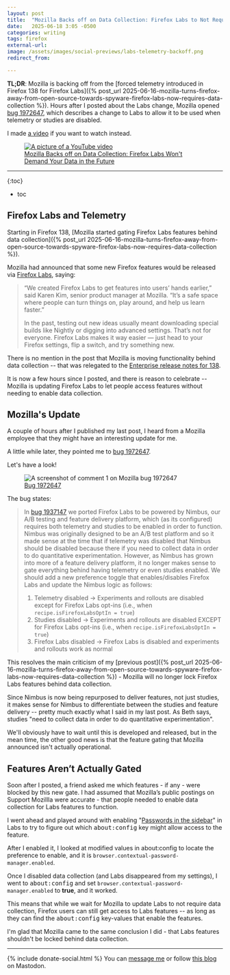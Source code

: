 ```yaml
---
layout: post
title:  "Mozilla Backs off on Data Collection: Firefox Labs to Not Require Telemetry or Studies in Future Updates"
date:   2025-06-18 3:05 -0500
categories: writing
tags: firefox
external-url: 
image: /assets/images/social-previews/labs-telemetry-backoff.png
redirect_from: 

---
```


**TL;DR**: Mozilla is backing off from the [forced telemetry introduced in Firefox 138 for Firefox Labs]({% post_url 2025-06-16-mozilla-turns-firefox-away-from-open-source-towards-spyware-firefox-labs-now-requires-data-collection %}). Hours after I posted about the Labs change, Mozilla opened [bug 1972647](https://bugzilla.mozilla.org/show_bug.cgi?id=1972647 "Enable Firefox Labs when Telemetry or Studies are Disabled"), which describes a change to Labs to allow it to be used when telemetry or studies are disabled.

I made <a href="https://www.youtube.com/watch?v=z-jJ-VWx5y0">a video</a> if you want to watch instead.

<p>
<figure>
	<a href="https://www.youtube.com/watch?v=z-jJ-VWx5y0">
	<picture>
	  <source type="image/png" srcset="{{site.url}}/assets/images/thumbnails/labs-backoff.png,
	  								   {{site.url}}/assets/images/thumbnails/labs-backoff-2x.png 2x">
	  <img src="{{site.url}}/assets/images/thumbnails/labs-backoff.png" srcset="{{site.url}}/assets/images/thumbnails/labs-backoff-2x.png 2x" alt="A picture of a YouTube video"/>
	  <figcaption>Mozilla Backs off on Data Collection: Firefox Labs Won't Demand Your Data in the Future</figcaption>
	</picture>
	</a>
</figure>
</p>

---

{:toc}
* toc

## Firefox Labs and Telemetry

Starting in Firefox 138, [Mozilla started gating Firefox Labs features behind data collection]({% post_url 2025-06-16-mozilla-turns-firefox-away-from-open-source-towards-spyware-firefox-labs-now-requires-data-collection %}). 

Mozilla had announced that some new Firefox features would be released via [Firefox Labs](https://blog.mozilla.org/en/firefox/firefox-labs-fx138/), saying:

>“We created Firefox Labs to get features into users’ hands earlier,” said Karen Kim, senior product manager at Mozilla. “It’s a safe space where people can turn things on, play around, and help us learn faster.”
>
>In the past, testing out new ideas usually meant downloading special builds like Nightly or digging into advanced settings. That’s not for everyone. Firefox Labs makes it way easier — just head to your Firefox settings, flip a switch, and try something new.

There is no mention in the post that Mozilla is moving functionality behind data collection -- that was relegated to the [Enterprise release notes for 138](https://support.mozilla.org/en-US/kb/firefox-enterprise-138-release-notes "Firefox for Enterprise 138 - Release notes").

It is now a few hours since I posted, and there is reason to celebrate -- Mozilla is updating Firefox Labs to let people access features without needing to enable data collection. 

## Mozilla's Update

A couple of hours after I published my last post, I heard from a Mozilla employee that they might have an interesting update for me. 

A little while later, they pointed me to [bug 1972647](https://bugzilla.mozilla.org/show_bug.cgi?id=1972647 "Enable Firefox Labs when Telemetry or Studies are Disabled").

Let's have a look!

<p>
<figure>
  <picture>
    <source 
      type="image/png" 
      srcset="{{site.url}}/assets/images/firefox/1972647.png,
              {{site.url}}/assets/images/firefox/1972647-2x.png 2x">
    <img 
      src="{{site.url}}/assets/images/firefox/1972647.png" 
      srcset="{{site.url}}/assets/images/firefox/1972647-2x.png 2x" 
      alt="A screenshot of comment 1 on Mozilla bug 1972647">
  </picture>
  <figcaption><a href="https://bugzilla.mozilla.org/show_bug.cgi?id=1972647">Bug 1972647</a></figcaption>
</figure>
</p>

The bug states:

>In [bug 1937147](https://bugzilla.mozilla.org/show_bug.cgi?id=1937147 "Migrate about:preferences#experimental to Nimbus") we ported Firefox Labs to be powered by Nimbus, our A/B testing and feature delivery platform, which (as its configured) requires both telemetry and studies to be enabled in order to function. Nimbus was originally designed to be an A/B test platform and so it made sense at the time that if telemetry was disabled that Nimbus should be disabled because there if you need to collect data in order to do quantitative experimentation. However, as Nimbus has grown into more of a feature delivery platform, it no longer makes sense to gate everything behind having telemetry or even studies enabled. We should add a new preference toggle that enables/disables Firefox Labs and update the Nimbus logic as follows:
>
> 1. Telemetry disabled -> Experiments and rollouts are disabled except for Firefox Labs opt-ins (i.e., when `recipe.isFirefoxLabsOptIn = true`)
> 2. Studies disabled -> Experiments and rollouts are disabled EXCEPT for Firefox Labs opt-ins (i.e., when `recipe.isFirefoxLabsOptIn = true`)
> 3. Firefox Labs disabled -> Firefox Labs is disabled and experiments and rollouts work as normal

This resolves the main criticism of my [previous post]({% post_url 2025-06-16-mozilla-turns-firefox-away-from-open-source-towards-spyware-firefox-labs-now-requires-data-collection %}) - Mozilla will no longer lock Firefox Labs features behind data collection.

Since Nimbus is now being repurposed to deliver features, not just studies, it makes sense for Nimbus to differentiate between the studies and feature delivery -- pretty much exactly what I said in my last post. As Beth says, studies "need to collect data in order to do quantitative experimentation".

We'll obviously have to wait until this is developed and released, but in the mean time, the other good news is that the feature gating that Mozilla announced isn't actually operational. 

## Features Aren’t Actually Gated

Soon after I posted, a friend asked me which features - if any - were blocked by this new gate. I had assumed that Mozilla’s public postings on Support Mozillla were accurate - that people needed to enable data collection for Labs features to function.

I went ahead and played around with enabling "[Passwords in the sidebar](https://connect.mozilla.org/t5/firefox-labs/try-managing-your-passwords-right-from-the-sidebar/td-p/87890)" in Labs to try to figure out which <kbd>about:config</kbd> key might allow access to the feature.

After I enabled it, I looked at modified values in about:config to locate the preference to enable, and it is `browser.contextual-password-manager.enabled`.

Once I disabled data collection (and Labs disappeared from my settings), I went to <kbd>about:config</kbd> and set `browser.contextual-password-manager.enabled` to **true**, and it worked. 

This means that while we wait for Mozilla to update Labs to not require data collection, Firefox users can still get access to Labs features -- as long as they can find the <kbd>about:config</kbd> key-values that enable the features. 

I'm glad that Mozilla came to the same conclusion I did - that Labs features shouldn't be locked behind data collection.

---

{% include donate-social.html %} You can [message me](https://mastodon.social/@yoasif) or follow [this blog](https://mastodon.social/@quippdblog) on Mastodon.
